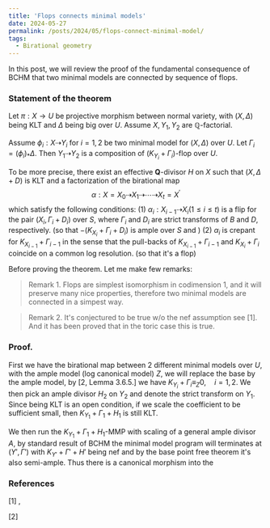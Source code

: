 ```yaml
---
title: 'Flops connects minimal models'
date: 2024-05-27
permalink: /posts/2024/05/flops-connect-minimal-model/
tags:
  - Birational geometry
---
```


In this post, we will review the proof of the fundamental consequence of BCHM that two minimal models are connected by sequence of flops.

### Statement of the theorem

Let $`\pi:X \to U`$ be projective morphism between normal variety, with $(X,\Delta)$ being KLT and $\Delta$ being big over $U$. Assume $X,Y_1,Y_2$ are $\mathbb{Q}$-factorial.

Assume $\phi_i:X  \dashrightarrow Y_i$ for $i = 1,2$ be two minimal model for $(X,\Delta)$ over $U$. Let $\Gamma_i  = (\phi_i)_* \Delta$. Then $Y_1 \dashrightarrow Y_2$ is a composition of $(K_{Y_i}+\Gamma_i)$-flop over $U$. 

To be more precise, there exist an effective $\mathbf{Q}$-divisor $H$ on $X$ such that $(X, \Delta+D)$ is KLT and a factorization of the birational map 
$$\alpha : X=X_0 \dashrightarrow X_1 \dashrightarrow \cdots \dashrightarrow X_t=X^{\prime} $$
which satisfy the following conditions:
(1) $\alpha_i: X_{i-1} \dashrightarrow X_i(1 \leq i \leq t)$ is a flip for the pair $\left(X_i, \Gamma_i+D_i\right)$ over $S$, where $\Gamma_i$ and $D_i$ are strict transforms of $B$ and $D$, respectively. (so that $-(K_{X_i}+\Gamma_i+D_i)$ is ample over $S$ and ) 
(2) $\alpha_i$ is crepant for $K_{X_{i-1}}+\Gamma_{i-1}$ in the sense that the pull-backs of $K_{X_{i-1}}+\Gamma_{i-1}$ and $K_{X_i}+\Gamma_i$ coincide on a common log resolution. (so that it's a flop)


Before proving the theorem. Let me make few remarks:

> Remark 1. Flops are simplest isomorphism in codimension 1, and it will preserve many nice properties, therefore two minimal models are connected in a simpest way.

> Remark 2. It's conjectured to be true w/o the nef assumption see [1]. And it has been proved that in the toric case this is true.

### Proof. 

First we have the birational map between 2 different minimal models over $U$, with the ample model (log canonical model) $Z$, we will replace the base by the ample model, by [2, Lemma 3.6.5.] we have $K_{Y_i} + \Gamma_i\equiv_Z 0, \quad i = 1,2$. We then pick an ample divisor $H_2$ on $Y_2$ and denote the strict transform on $Y_1$. Since being KLT is an open condition, if we scale the coefficient to be sufficient small, then $K_{Y_1} + \Gamma_1 +H_1$ is still KLT.

We then run the $K_{Y_1} + \Gamma_1 + H_1$-MMP with scaling of a general ample divisor $A$, by standard result of BCHM the minimal model program will terminates at $(Y', \Gamma')$ with $K_{Y'} + \Gamma' + H'$ being nef and by the base point free theorem it's also semi-ample. Thus there is a canonical morphism into the 


### References
[1] ,

[2] 

